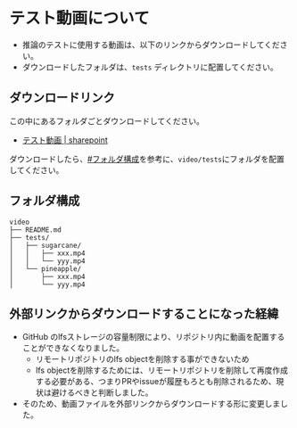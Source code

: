 # テスト動画について

- 推論のテストに使用する動画は、以下のリンクからダウンロードしてください。
- ダウンロードしたフォルダは、`tests` ディレクトリに配置してください。

## ダウンロードリンク

この中にあるフォルダごとダウンロードしてください。

- [テスト動画 | sharepoint](https://jikeigroupcom.sharepoint.com/:f:/s/msteams_04e6ef/EtHm-lo3gw5JmedevdS-yHABLzIi1-pK5Czs7t5nzb2j5A?e=QvPZCE)

ダウンロードしたら、[#フォルダ構成](#フォルダ構成)を参考に、`video/tests`にフォルダを配置してください。

## フォルダ構成

```plaintext
video
├── README.md
├── tests/
│   ├── sugarcane/
│   │   ├── xxx.mp4
│   │   └── yyy.mp4
│   └── pineapple/
│       ├── xxx.mp4
│       └── yyy.mp4
```

## 外部リンクからダウンロードすることになった経緯

- GitHub のlfsストレージの容量制限により、リポジトリ内に動画を配置することができなくなりました。
  - リモートリポジトリのlfs objectを削除する事ができないため
  - lfs objectを削除するためには、リモートリポジトリを削除して再度作成する必要がある、つまりPRやissueが履歴もろとも削除されるため、現状は避けるべきと判断しました。
- そのため、動画ファイルを外部リンクからダウンロードする形に変更しました。
